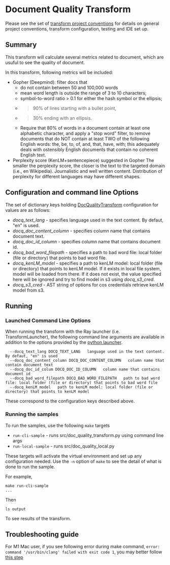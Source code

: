 # Document Quality Transform 
Please see the set of
[transform project conventions](../../../README.md#transform-project-conventions)
for details on general project conventions, transform configuration,
testing and IDE set up.

## Summary 
This transform will calculate several metrics related to document, which are usuful to see the quality of document. 

In this transform, following metrics will be included:
- Gopher (Deepmind): filter docs that
  - do not contain between 50 and 100,000 words
  - mean word length is outside the range of 3 to 10 characters;
  - symbol-to-word ratio > 0.1 for either the hash symbol or the ellipsis;
  - > 90% of lines starting with a bullet point,
  - > 30% ending with an ellipsis.
  - Require that 80% of words in a document contain at least one alphabetic character, and apply a "stop word" filter, to remove documents that do NOT contain at least TWO of the following English words: the, be, to, of, and, that, have, with; this adequately deals with ostensibly English documents that contain no coherent English text.
- Perplexity score (KenLM+sentencepiece) suggested in Gopher The smaller the perplexity score, the closer is the text to the targeted domain (i.e., en Wikipedia). Journalistic and well written content. Distribution of perplexity for different languages may have different shapes.



## Configuration and command line Options

The set of dictionary keys holding [DocQualityTransform](src/doc_quality_transform.py) 
configuration for values are as follows:

* _docq_text_lang_ - specifies language used in the text content. By defaut, "en" is used.
* _docq_doc_content_column_ - specifies column name that contains document text.
* _docq_doc_id_column_ - specifies column name that contains document id.
* _docq_bad_word_filepath_ - specifies a path to bad word file: local folder (file or directory) that points to bad word file.
* _docq_kenLM_model_ - specifies a path to kenLM model: local folder (file or directory) that points to kenLM model. If it exists in local file system, model will be loaded from there. If it does not exist, the value specified here will be ignored and try to find model in s3 using _docq_s3_cred_.
* _docq_s3_cred_ - AST string of options for cos credentials retrieve kenLM model from s3.

## Running

### Launched Command Line Options 
When running the transform with the Ray launcher (i.e. TransformLauncher),
the following command line arguments are available in addition to 
the options provided by 
the [python launcher](../../../../data-processing-lib/doc/python-launcher-options.md).
```
  --docq_text_lang DOCQ_TEXT_LANG   language used in the text content. By defaut, "en" is used
  --docq_doc_content_column DOCQ_DOC_CONTENT_COLUMN   column name that contain document text
  --docq_doc_id_colum DOCQ_DOC_ID_COLUMN   column name that contains document id
  --docq_bad_word_filepath DOCQ_BAD_WORD_FILEPATH   path to bad word file: local folder (file or directory) that points to bad word file
  --docq_kenLM_model   path to kenLM model: local folder (file or directory) that points to kenLM model
```
These correspond to the configuration keys described above.

### Running the samples
To run the samples, use the following `make` targets

* `run-cli-sample` - runs src/doc_quality_transform.py using command line args
* `run-local-sample` - runs src/doc_quality_local.py

These targets will activate the virtual environment and set up any configuration needed.
Use the `-n` option of `make` to see the detail of what is done to run the sample.

For example, 
```shell
make run-cli-sample
...
```
Then 
```shell
ls output
```
To see results of the transform.

## Troubleshooting guide

For M1 Mac user, if you see following error during make command, `error: command '/usr/bin/clang' failed with exit code 1`, you may better follow [this step](https://freeman.vc/notes/installing-fasttext-on-an-m1-mac)